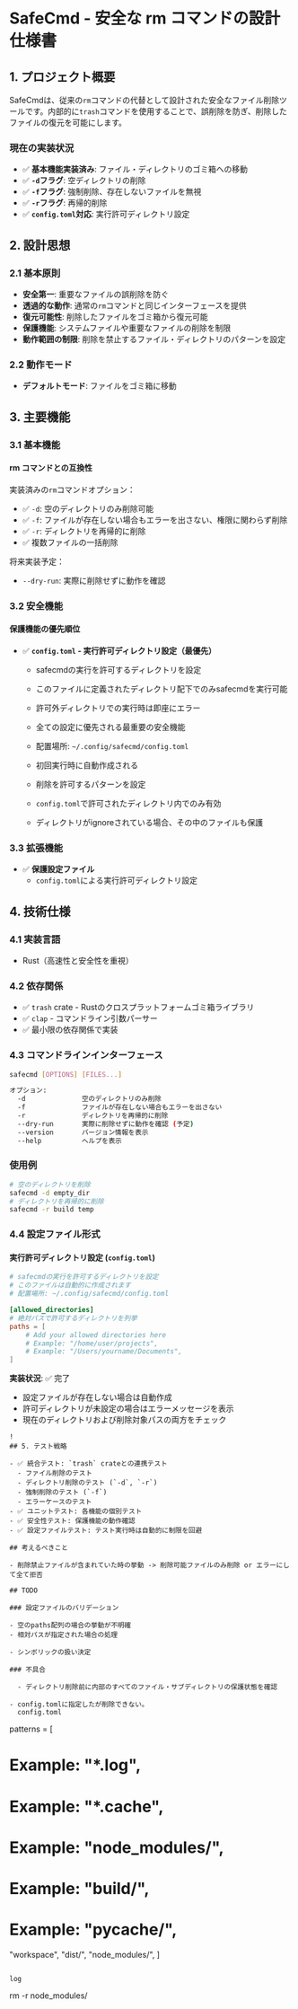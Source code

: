 # SafeCmd - 安全な rm コマンドの設計仕様書

## 1. プロジェクト概要

SafeCmdは、従来の`rm`コマンドの代替として設計された安全なファイル削除ツールです。内部的に`trash`コマンドを使用することで、誤削除を防ぎ、削除したファイルの復元を可能にします。

### 現在の実装状況

- ✅ **基本機能実装済み**: ファイル・ディレクトリのゴミ箱への移動
- ✅ **`-d`フラグ**: 空ディレクトリの削除
- ✅ **`-f`フラグ**: 強制削除、存在しないファイルを無視
- ✅ **`-r`フラグ**: 再帰的削除
- ✅ **`config.toml`対応**: 実行許可ディレクトリ設定

## 2. 設計思想

### 2.1 基本原則

- **安全第一**: 重要なファイルの誤削除を防ぐ
- **透過的な動作**: 通常の`rm`コマンドと同じインターフェースを提供
- **復元可能性**: 削除したファイルをゴミ箱から復元可能
- **保護機能**: システムファイルや重要なファイルの削除を制限
- **動作範囲の制限**: 削除を禁止するファイル・ディレクトリのパターンを設定

### 2.2 動作モード

- **デフォルトモード**: ファイルをゴミ箱に移動

## 3. 主要機能

### 3.1 基本機能

#### rm コマンドとの互換性

実装済みの`rm`コマンドオプション：

- ✅ `-d`: 空のディレクトリのみ削除可能
- ✅ `-f`: ファイルが存在しない場合もエラーを出さない、権限に関わらず削除
- ✅ `-r`: ディレクトリを再帰的に削除
- ✅ 複数ファイルの一括削除

将来実装予定：

- `--dry-run`: 実際に削除せずに動作を確認

### 3.2 安全機能

#### 保護機能の優先順位

- ✅ **`config.toml` - 実行許可ディレクトリ設定（最優先）**
  - safecmdの実行を許可するディレクトリを設定
  - このファイルに定義されたディレクトリ配下でのみsafecmdを実行可能
  - 許可外ディレクトリでの実行時は即座にエラー
  - 全ての設定に優先される最重要の安全機能
  - 配置場所: `~/.config/safecmd/config.toml`
  - 初回実行時に自動作成される

  - 削除を許可するパターンを設定
  - `config.toml`で許可されたディレクトリ内でのみ有効

  - ディレクトリがignoreされている場合、その中のファイルも保護

### 3.3 拡張機能

- ✅ **保護設定ファイル**
  - `config.toml`による実行許可ディレクトリ設定

## 4. 技術仕様

### 4.1 実装言語

- Rust（高速性と安全性を重視）

### 4.2 依存関係

- ✅ `trash` crate - Rustのクロスプラットフォームゴミ箱ライブラリ
- ✅ `clap` - コマンドライン引数パーサー
- ✅ 最小限の依存関係で実装

### 4.3 コマンドラインインターフェース

```bash
safecmd [OPTIONS] [FILES...]

オプション:
  -d              空のディレクトリのみ削除
  -f              ファイルが存在しない場合もエラーを出さない
  -r              ディレクトリを再帰的に削除
  --dry-run       実際に削除せずに動作を確認 (予定)
  --version       バージョン情報を表示
  --help          ヘルプを表示
```

### 使用例

```bash
# 空のディレクトリを削除
safecmd -d empty_dir
# ディレクトリを再帰的に削除
safecmd -r build temp
```

### 4.4 設定ファイル形式

#### 実行許可ディレクトリ設定 (`config.toml`)

```toml
# safecmdの実行を許可するディレクトリを設定
# このファイルは自動的に作成されます
# 配置場所: ~/.config/safecmd/config.toml

[allowed_directories]
# 絶対パスで許可するディレクトリを列挙
paths = [
    # Add your allowed directories here
    # Example: "/home/user/projects",
    # Example: "/Users/yourname/Documents",
]
```

**実装状況**: ✅ 完了

- 設定ファイルが存在しない場合は自動作成
- 許可ディレクトリが未設定の場合はエラーメッセージを表示
- 現在のディレクトリおよび削除対象パスの両方をチェック

```
!
## 5. テスト戦略

- ✅ 統合テスト: `trash` crateとの連携テスト
  - ファイル削除のテスト
  - ディレクトリ削除のテスト (`-d`, `-r`)
  - 強制削除のテスト (`-f`)
  - エラーケースのテスト
- ✅ ユニットテスト: 各機能の個別テスト
- ✅ 安全性テスト: 保護機能の動作確認
- ✅ 設定ファイルテスト: テスト実行時は自動的に制限を回避

## 考えるべきこと

- 削除禁止ファイルが含まれていた時の挙動 -> 削除可能ファイルのみ削除 or エラーにして全て拒否

## TODO

### 設定ファイルのバリデーション

- 空のpaths配列の場合の挙動が不明確
- 相対パスが指定された場合の処理

- シンボリックの扱い決定

### 不具合

  - ディレクトリ削除前に内部のすべてのファイル・サブディレクトリの保護状態を確認

- config.tomlに指定したが削除できない。
  config.toml

```

patterns = [
# Example: "*.log",
# Example: "*.cache",
# Example: "node_modules/",
# Example: "build/",
# Example: "__pycache__/",
"workspace",
"dist/",
"node_modules/",
]

```

log

```

rm -r node_modules/

```

```
